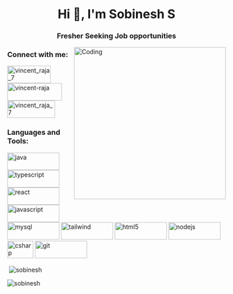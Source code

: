 <h1 align="center">Hi 👋, I'm Sobinesh S</h1>
<h3 align="center">Fresher Seeking Job opportunities</h3>
<img align="right" alt="Coding" width="350" src="https://res.cloudinary.com/vcart/image/upload/v1670509010/avatar-removebg-preview_iqzth5.png">


<h3 align="left">Connect with me:</h3>
<p align="left">
<a href="https://twitter.com/SSobinesh97844" target="_blank"><img align="center" src="https://img.shields.io/badge/Twitter-1DA1F2?style=for-the-badge&logo=twitter&logoColor=white" alt="vincent_raja_7"  height="40" width="100" /></a>
 <a href="https://www.linkedin.com/in/sobinesh-s-5694a1164/" target="_blank"><img align="center" src="https://img.shields.io/badge/LinkedIn-0077B5?style=for-the-badge&logo=linkedin&logoColor=white" alt="vincent-raja" height="40" width="126" /></a>
<a href="https://www.instagram.com/sobinesh/" target="_blank"><img align="center" src="https://img.shields.io/badge/Instagram-E4405F?style=for-the-badge&logo=instagram&logoColor=white" alt="vincent_raja_7"  height="40" width="110"" /></a>
</p>

<h3 align="left">Languages and Tools:</h3>
<p align="left">
<!--<img src="https://img.shields.io/badge/Angular-DD0031?style=for-the-badge&logo=angular&logoColor=white" alt="angular" height="40" width="100"/>-->
 <img src="https://img.shields.io/badge/Java-ED8B00?style=for-the-badge&logo=java&logoColor=white" alt="java"height="40" width="120"/>
<img src="https://img.shields.io/badge/TypeScript-007ACC?style=for-the-badge&logo=typescript&logoColor=white" alt="typescript" height="40" width="120"/>
<!--<img src="https://img.shields.io/badge/Spring_Boot-F2F4F9?style=for-the-badge&logo=spring-boot" alt="spring" height="40" width="100"/>-->
<img src="https://img.shields.io/badge/React-20232A?style=for-the-badge&logo=react&logoColor=61DAFB" alt="react" height="40" width="120"/> 
<img src="https://img.shields.io/badge/JavaScript-323330?style=for-the-badge&logo=javascript&logoColor=F7DF1E" alt="javascript" height="40" width="120"/><br>
<!--<img src="https://img.shields.io/badge/.NET-512BD4?style=for-the-badge&logo=dotnet&logoColor=white" alt="dotnet" height="40" width="100"/>-->
<img src="https://img.shields.io/badge/MySQL-005C84?style=for-the-badge&logo=mysql&logoColor=white" alt="mysql" height="40" width="120"/>
<!--<img src="https://img.shields.io/badge/PostgreSQL-316192?style=for-the-badge&logo=postgresql&logoColor=white" alt="postgresql" height="40" width="140"/>
<img src="https://img.shields.io/badge/MongoDB-4EA94B?style=for-the-badge&logo=mongodb&logoColor=white" alt="mongodb" height="40" width="100"/> 
<img src="https://img.shields.io/badge/Bootstrap-563D7C?style=for-the-badge&logo=bootstrap&logoColor=white" alt="bootstrap" height="40" width="100"/>-->
<img src="https://img.shields.io/badge/Tailwind_CSS-38B2AC?style=for-the-badge&logo=tailwind-css&logoColor=white" alt="tailwind" height="40" width="120"/>
<img src="https://img.shields.io/badge/HTML5-E34F26?style=for-the-badge&logo=html5&logoColor=white" alt="html5"height="40" width="120"/>
<img src="https://img.shields.io/badge/Node.js-339933?style=for-the-badge&logo=nodedotjs&logoColor=white" alt="nodejs" height="40" width="120"/> 
<!--<img src="https://img.shields.io/badge/Express.js-000000?style=for-the-badge&logo=express&logoColor=white" alt="express" height="40" width="140"/> 
<img src="https://img.shields.io/badge/Spring-6DB33F?style=for-the-badge&logo=spring&logoColor=white" alt="spring" height="40" width="100"/>-->
<br>
<!--<img src="https://img.shields.io/badge/Postman-FF6C37?style=for-the-badge&logo=Postman&logoColor=white" alt="postman" height="40" width="140"/> -->
<img src="https://img.shields.io/badge/C%23-239120?style=for-the-badge&logo=c-sharp&logoColor=white" alt="csharp"  height="40" width="60"/>
<img src="https://img.shields.io/badge/GitHub-100000?style=for-the-badge&logo=github&logoColor=white" alt="git" height="40" width="120"/>
 </div>
<!--<img src="https://img.shields.io/badge/microsoft%20azure-0089D6?style=for-the-badge&logo=microsoft-azure&logoColor=white" alt="azure" height="40" width="242"/> -->

</p>
<p>&nbsp;<img align="center" src="https://github-readme-stats.vercel.app/api?username=sobinesh&show_icons=true&locale=en" alt="sobinesh" /></p>

<p><img align="center" src="https://github-readme-streak-stats.herokuapp.com/?user=sobinesh&" alt="sobinesh" /></p>
